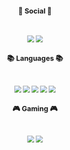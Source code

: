 <h3 align="center"><b>💌 Social 💌 </b></h3>
</br>
<p align="center">
<a href="mailto:메일@주소><img src="https://img.shields.io/badge/Gmail-D14836?style=for-the-badge&logo=gmail&logoColor=white&link=mailto:메일@주소"/></a>
<a href="https://www.instagram.com/인스타닉네임"><img src="https://img.shields.io/badge/Instagram-%23E4405F.svg?style=for-the-badge&logo=Instagram&logoColor=white&link=https://www.instagram.com/204_sh_"/></a>
<a href="https://velog.io/@dun08044"><img src="http://img.shields.io/badge/-Velog-20c997?style=for-the-badge&link=https://velog.io/@youhyeoneee"/></a>
</p>

<h3 align="center"><b>📚 Languages 📚</b></h3>
</br>
<p align="center">
<img src="https://img.shields.io/badge/flutter-3670A0?style=for-the-badge&logo=python&logoColor=ffdd54"/>
<img src="https://img.shields.io/badge/javascript-3670A0?style=for-the-badge&logo=python&logoColor=ffdd54"/>
<img src="https://img.shields.io/badge/react-%2300599C.svg?style=for-the-badge&logo=c%2B%2B&logoColor=white"/>
<img src="https://img.shields.io/badge/typescript-%23239120.svg?style=for-the-badge&logo=c-sharp&logoColor=white"/>
<img src="https://img.shields.io/badge/tailwind.css-%23239120.svg?style=for-the-badge&logo=c-sharp&logoColor=white"/>
</p>

<h3 align="center"><b>🎮 Gaming 🎮</b></h3>
</br>
<p align="center">
<img src="https://img.shields.io/badge/unity-%23000000.svg?style=for-the-badge&logo=unity&logoColor=white"/>
<img src="https://img.shields.io/badge/unrealengine-%23313131.svg?style=for-the-badge&logo=unrealengine&logoColor=white"/>
</p>
